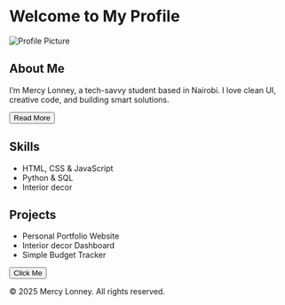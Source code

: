 <!DOCTYPE html>
<html lang="en">
<head>
<meta charset="UTF-8" />
<meta name="viewport" content="width=device-width, initial-scale=1.0" />
<title>My Profile Page</title>
<link rel="stylesheet" href="style.css" />
</head>
<body onload="showGreeting()">

<h1>Welcome to My Profile</h1>
<p id="greeting"></p>
</header>

<main>
<section id="bio">
<img src="profile.jpg" alt="Profile Picture" class="profile-pic" />
<h2>About Me</h2>
<p>I’m Mercy Lonney, a tech-savvy student based in Nairobi. I love clean UI, creative code, and building smart solutions.</p>
<button onclick="toggleBio()">Read More</button>
<p id="moreBio" style="display:none;">I’m currently pursuing BBIT and I’m passionate about launching a tech consultancy. I also love interior decor and gardening!</p>
</section>

<section class="skills">
<h2>Skills</h2>
<ul>
<li>HTML, CSS & JavaScript</li>
<li>Python & SQL</li>
<li>Interior decor</li>
</ul>
</section>

<section class="projects">
<h2>Projects</h2>
<ul>
<li>Personal Portfolio Website</li>
<li>Interior decor Dashboard</li>
<li>Simple Budget Tracker</li>
</ul>
<button onclick="alert('You clicked a project!')">Click Me</button>
</section>
</main>

<footer>
<p>&copy; 2025 Mercy Lonney. All rights reserved.</p>
</footer>

<script src="script.js"></script>
</body>
</html>
